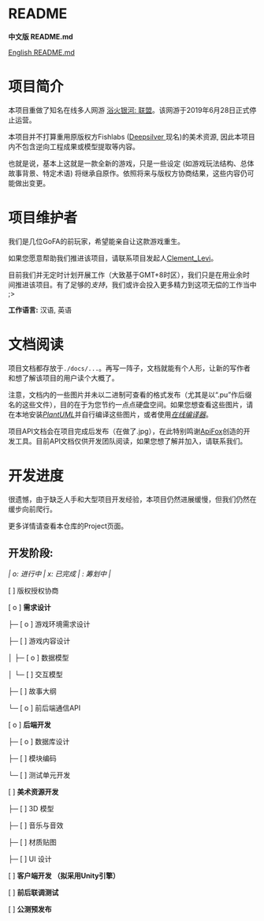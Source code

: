 # README

**中文版 README.md**

[English README.md](./README.md)

# 项目简介

本项目重做了知名在线多人网游 [浴火银河: 联盟](https://galaxyonfire.fandom.com/wiki/Galaxy_on_Fire:_Alliances "Fandom 页面")。该网游于2019年6月28日正式停止运营。

本项目并不打算重用原版权方Fishlabs ([Deepsilver ](https://www.dsfishlabs.com/)现名)的美术资源, 因此本项目内不包含逆向工程成果或模型提取等内容。

也就是说，基本上这就是一款全新的游戏，只是一些设定 (如游戏玩法结构、总体故事背景、特定术语) 将继承自原作。依照将来与版权方协商结果，这些内容仍可能做出变更。

# 项目维护者

我们是几位GoFA的前玩家，希望能亲自让这款游戏重生。

如果您愿意帮助我们推进该项目，请联系项目发起人[Clement_Levi](https://github.com/ClementLevi)。

目前我们并无定时计划开展工作（大致基于GMT+8时区），我们只是在用业余时间推进该项目。有了足够的*支持*，我们或许会投入更多精力到这项无偿的工作当中 ;>

**工作语言:** 汉语, 英语

# 文档阅读
项目文档都存放于```./docs/...```。再写一阵子，文档就能有个人形，让新的写作者和想了解该项目的用户读个大概了。

注意，文档内的一些图片并未以二进制可查看的格式发布（尤其是以“.pu”作后缀名的这些文件），目的在于为您节约一点点硬盘空间。如果您想查看这些图片，请在本地安装[*PlantUML*](https://plantuml.com/)并自行编译这些图片，或者使用[*在线编译器*](http://www.plantuml.com/plantuml/uml/SyfFKj2rKt3CoKnELR1Io4ZDoSa70000)。

项目API文档会在项目完成后发布（在做了.jpg），在此特别鸣谢[ApiFox](https://www.apifox.cn/)创造的开发工具。目前API文档仅供开发团队阅读，如果您想了解并加入，请联系我们。

# 开发进度

很遗憾，由于缺乏人手和大型项目开发经验，本项目仍然进展缓慢，但我们仍然在缓步向前爬行。

更多详情请查看本仓库的Project页面。

## 开发阶段:

*|	o: 进行中	| 	x: 已完成	|	: 筹划中	|*

[   ] 版权授权协商

[ o ] **需求设计**

├─ [ o ] 游戏环境需求设计

├─ [   ] 游戏内容设计

│     ├─ [ o ] 数据模型

│     └─ [   ] 交互模型

├─ [   ] 故事大纲

└─ [ o ] 前后端通信API

[ o ] **后端开发**

├─ [ o ] 数据库设计

├─ [   ] 模块编码

└─ [   ] 测试单元开发

[   ] **美术资源开发**

├─ [   ] 3D 模型

├─ [   ] 音乐与音效

├─ [   ] 材质贴图

├─ [   ] UI 设计

[   ] **客户端开发 （拟采用Unity引擎）**

[   ] **前后联调测试**

[   ] **公测预发布**
